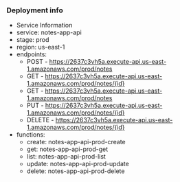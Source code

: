 ### Deployment info
  - Service Information
  - service: notes-app-api
  - stage: prod
  - region: us-east-1
  - endpoints:
    - POST - https://2637c3vh5a.execute-api.us-east-1.amazonaws.com/prod/notes
    - GET - https://2637c3vh5a.execute-api.us-east-1.amazonaws.com/prod/notes/{id}
    - GET - https://2637c3vh5a.execute-api.us-east-1.amazonaws.com/prod/notes
    - PUT - https://2637c3vh5a.execute-api.us-east-1.amazonaws.com/prod/notes/{id}
    - DELETE - https://2637c3vh5a.execute-api.us-east-1.amazonaws.com/prod/notes/{id}
  - functions:
    - create: notes-app-api-prod-create
    - get: notes-app-api-prod-get
    - list: notes-app-api-prod-list
    - update: notes-app-api-prod-update
    - delete: notes-app-api-prod-delete
